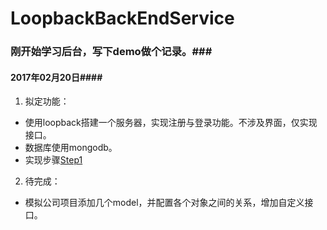 # LoopbackBackEndService
### 刚开始学习后台，写下demo做个记录。###
#### 2017年02月20日####
1. 拟定功能：
  - 使用loopback搭建一个服务器，实现注册与登录功能。不涉及界面，仅实现接口。
  - 数据库使用mongodb。
  - 实现步骤[Step1](Step1.md) 
2. 待完成：
  - 模拟公司项目添加几个model，并配置各个对象之间的关系，增加自定义接口。
